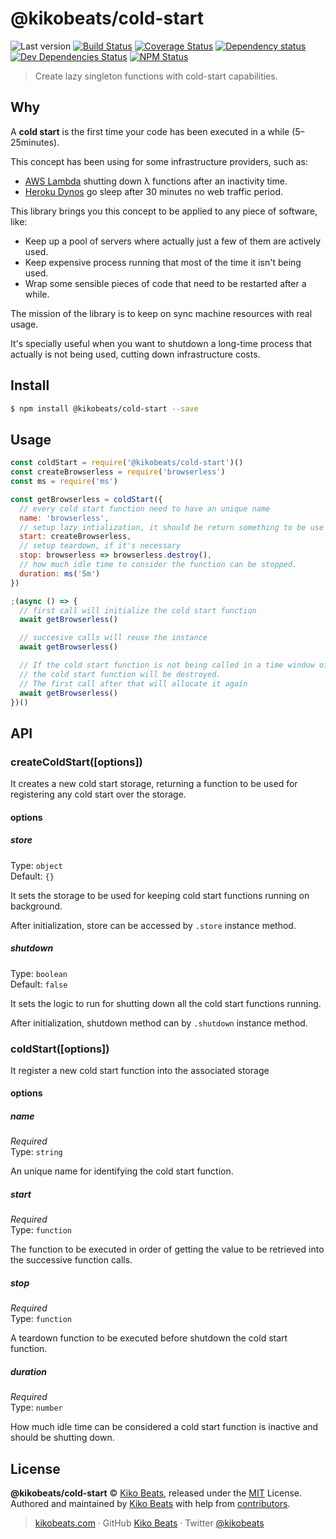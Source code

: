 # @kikobeats/cold-start

![Last version](https://img.shields.io/github/tag/kikobeats/@kikobeats/cold-start.svg?style=flat-square)
[![Build Status](https://img.shields.io/travis/com/kikobeats/@kikobeats/cold-start/master.svg?style=flat-square)](https://travis-ci.com/kikobeats/@kikobeats/cold-start)
[![Coverage Status](https://img.shields.io/coveralls/kikobeats/@kikobeats/cold-start.svg?style=flat-square)](https://coveralls.io/github/kikobeats/@kikobeats/cold-start)
[![Dependency status](https://img.shields.io/david/kikobeats/@kikobeats/cold-start.svg?style=flat-square)](https://david-dm.org/kikobeats/@kikobeats/cold-start)
[![Dev Dependencies Status](https://img.shields.io/david/dev/kikobeats/@kikobeats/cold-start.svg?style=flat-square)](https://david-dm.org/kikobeats/@kikobeats/cold-start#info=devDependencies)
[![NPM Status](https://img.shields.io/npm/dm/@kikobeats/cold-start.svg?style=flat-square)](https://www.npmjs.org/package/@kikobeats/cold-start)

> Create lazy singleton functions with cold-start capabilities.

## Why

A **cold start** is the first time your code has been executed in a while (5–25minutes).

This concept has been using for some infrastructure providers, such as:

- [AWS Lambda](https://mikhail.io/serverless/coldstarts/aws) shutting down λ functions after an inactivity time.
- [Heroku Dynos](https://devcenter.heroku.com/articles/free-dyno-hours#dyno-sleeping) go sleep after 30 minutes no web traffic period.

This library brings you this concept to be applied to any piece of software, like:

- Keep up a pool of servers where actually just a few of them are actively used.
- Keep expensive process running that most of the time it isn't being used.
- Wrap some sensible pieces of code that need to be restarted after a while.

The mission of the library is to keep on sync machine resources with real usage.

It's specially useful when you want to shutdown a long-time process that actually is not being used, cutting down infrastructure costs.

## Install

```bash
$ npm install @kikobeats/cold-start --save
```

## Usage

```js
const coldStart = require('@kikobeats/cold-start')()
const createBrowserless = require('browserless')
const ms = require('ms')

const getBrowserless = coldStart({
  // every cold start function need to have an unique name
  name: 'browserless',
  // setup lazy intialization, it should be return something to be use into succesive calls
  start: createBrowserless,
  // setup teardown, if it's necessary
  stop: browserless => browserless.destroy(),
  // how much idle time to consider the function can be stopped.
  duration: ms('5m')
})

;(async () => {
  // first call will initialize the cold start function
  await getBrowserless()

  // succesive calls will reuse the instance
  await getBrowserless()

  // If the cold start function is not being called in a time window of 5m,
  // the cold start function will be destroyed.
  // The first call after that will allocate it again
  await getBrowserless()
})()
```

## API

### createColdStart([options])

It creates a new cold start storage, returning a function to be used for registering any cold start over the storage.

#### options

##### store

Type: `object`<br>
Default: `{}`

It sets the storage to be used for keeping cold start functions running on background.

After initialization, store can be accessed by `.store` instance method.

##### shutdown

Type: `boolean`<br>
Default: `false`

It sets the logic to run for shutting down all the cold start functions running.

After initialization, shutdown method can by `.shutdown` instance method.

### coldStart([options])

It register a new cold start function into the associated storage

#### options

##### name

*Required*<br>
Type: `string`

An unique name for identifying the cold start function.

##### start

*Required*<br>
Type: `function`

The function to be executed in order of getting the value to be retrieved into the successive function calls.

##### stop

*Required*<br>
Type: `function`

A teardown function to be executed before shutdown the cold start function.

##### duration

*Required*<br>
Type: `number`

How much idle time can be considered a cold start function is inactive and should be shutting down.

## License

**@kikobeats/cold-start** © [Kiko Beats](https://kikobeats.com), released under the [MIT](https://github.com/kikobeats/@kikobeats/cold-start/blob/master/LICENSE.md) License.<br>
Authored and maintained by [Kiko Beats](https://kikobeats.com) with help from [contributors](https://github.com/kikobeats/@kikobeats/cold-start/contributors).

> [kikobeats.com](https://kikobeats.com) · GitHub [Kiko Beats](https://github.com/kikobeats) · Twitter [@kikobeats](https://twitter.com/kikobeats)
